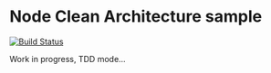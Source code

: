 # Node Clean Architecture sample

[![Build Status](https://travis-ci.org/pxai/node-clean-architecture.svg?branch=master)](https://travis-ci.org/pxai/node-clean-architecture)

Work in progress, TDD mode...
